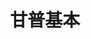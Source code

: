 ---
title: "甘普基本"
description: "This is an example category"
slug: "ganpu"
style:
    background: "#2a9d8f"
    color: "#fff"
---